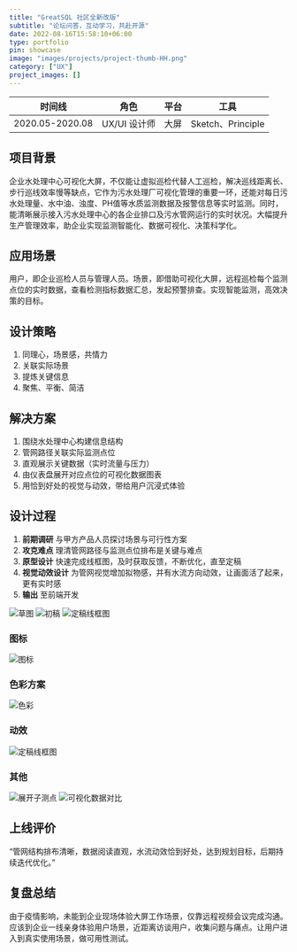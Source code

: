 ```yaml
---
title: "GreatSQL 社区全新改版"
subtitle: "论坛问答，互动学习，共赴开源"
date: 2022-08-16T15:58:10+06:00
type: portfolio
pin: showcase
image: "images/projects/project-thumb-HH.png"
category: ["UX"]
project_images: []
---
```

时间线 | 角色 | 平台 | 工具
-- | -- | -- | --
2020.05-2020.08 | UX/UI 设计师 | 大屏 | Sketch、Principle

## 项目背景
企业水处理中心可视化大屏，不仅能让虚拟巡检代替人工巡检，解决巡线距离长、步行巡线效率慢等缺点，它作为污水处理厂可视化管理的重要一环，还能对每日污水处理量、水中油、浊度、PH值等水质监测数据及报警信息等实时监测。同时，能清晰展示接入污水处理中心的各企业排口及污水管网运行的实时状况。大幅提升生产管理效率，助企业实现监测智能化、数据可视化、决策科学化。

## 应用场景
用户，即企业巡检人员与管理人员。场景，即借助可视化大屏，远程巡检每个监测点位的实时数据，查看检测指标数据汇总，发起预警排查。实现智能监测，高效决策的目标。

## 设计策略
1. 同理心，场景感，共情力
2. 关联实际场景
3. 提炼关键信息
4. 聚焦、平衡、简洁

## 解决方案
1. 围绕水处理中心构建信息结构
2. 管网路径关联实际监测点位
3. 直观展示关键数据（实时流量与压力）
4. 由仪表盘展开对应点位的可视化数据图表
5. 用恰到好处的视觉与动效，带给用户沉浸式体验

## 设计过程

1. **前期调研**
与甲方产品人员探讨场景与可行性方案
2. **攻克难点**
理清管网路径与监测点位排布是关键与难点
3. **原型设计**
快速完成线框图，及时获取反馈，不断优化，直至定稿
4. **视觉动效设计**
为管网视觉增加拟物感，并有水流方向动效，让画面活了起来，更有实时感
5. **输出** 至前端开发

![草图](/images/projects/HH/HH_draft.png)
![初稿](/images/projects/HH/HH_1080p.png)
![定稿线框图](/images/projects/HH/HH_HD_home_wireframe.png)

### 图标
![图标](/images/projects/HH/HH_HD_Icons.png)

### 色彩方案
![色彩](/images/projects/HH/HH_Colors.png)

### 动效
![定稿线框图](/images/projects/HH/HH_HD_home_flow.gif)

### 其他
![展开子测点](/images/projects/HH/HH_HD_home_sub.png)
![可视化数据对比](/images/projects/HH/HH_HD_chart_compare.png)

## 上线评价
“管网结构排布清晰，数据阅读直观，水流动效恰到好处，达到规划目标，后期持续迭代优化。”

## 复盘总结
由于疫情影响，未能到企业现场体验大屏工作场景，仅靠远程视频会议完成沟通。应该到企业一线亲身体验用户场景，近距离访谈用户，收集问题与痛点。让用户进入到真实使用场景，做可用性测试。
